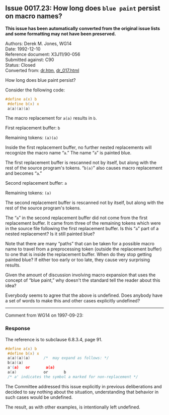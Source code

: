 ## Issue 0017.23: How long does `blue paint` persist on macro names?

**This issue has been automatically converted from the original issue lists and some formatting may not have been preserved.**

Authors: Derek M. Jones, WG14  
Date: 1992-12-10  
Reference document: X3J11/90-056  
Submitted against: C90  
Status: Closed  
Converted from: [dr.htm](https://www.open-std.org/jtc1/sc22/wg14/www/docs/dr.htm), [dr_017.html](https://www.open-std.org/jtc1/sc22/wg14/www/docs/dr_017.html)

How long does blue paint persist?

Consider the following code:

```c
#define a(x) b
 #define b(x) x
 a(a)(a)(a)
```

The macro replacement for `a(a)` results in `b`.

First replacement buffer: `b`

Remaining tokens: `(a)(a)`

Inside the first replacement buffer, no further nested replacements will
recognize the macro name “`a`.” The name “`a`” is painted blue.

The first replacement buffer is rescanned not by itself, but along with the rest
of the source program's tokens. “`b(a)`” also causes macro replacement and
becomes “`a`.”

Second replacement buffer: `a`

Remaining tokens: `(a)`

The second replacement buffer is rescanned not by itself, but along with the
rest of the source program's tokens.

The “`a`” in the second replacement buffer did not come from the first
replacement buffer. It came from three of the remaining tokens which were in the
source file following the first replacement buffer. Is this “`a`” part of a
nested replacement? Is it still painted blue?

Note that there are many “paths” that can be taken for a possible macro name to
travel from a preprocessing token (outside the replacement buffer) to one that
is inside the replacement buffer. When do they stop getting painted blue? If
either too early or too late, they cause very surprising results.

Given the amount of discussion involving macro expansion that uses the concept
of “blue paint,” why doesn't the standard tell the reader about this idea?

Everybody seems to agree that the above is undefined. Does anybody have a set of
words to make this and other cases explicitly undefined?

---

Comment from WG14 on 1997-09-23:

### Response

The reference is to subclause 6.8.3.4, page 91\.

```c
#define a(x) b
 #define b(x) x
 a(a)(a)(a)      /*  may expand as follows: */
 b(a)(a)
 a'(a)   or       a(a)
 a(a)            or       b
 /* a' indicates the symbol a marked for non-replacement */
```

The Committee addressed this issue explicitly in previous deliberations and
decided to say nothing about the situation, understanding that behavior in such
cases would be undefined.

The result, as with other examples, is intentionally left undefined.
